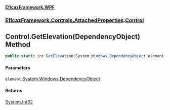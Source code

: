 #### [EficazFramework.WPF](EficazFrameworkWPF.md 'EficazFramework WPF')
### [EficazFramework.Controls.AttachedProperties](EficazFrameworkWPF.md#EficazFramework.Controls.AttachedProperties 'EficazFramework.Controls.AttachedProperties').[Control](EficazFramework.Controls.AttachedProperties/Control.md 'EficazFramework.Controls.AttachedProperties.Control')

## Control.GetElevation(DependencyObject) Method

```csharp
public static int GetElevation(System.Windows.DependencyObject element);
```
#### Parameters

<a name='EficazFramework.Controls.AttachedProperties.Control.GetElevation(System.Windows.DependencyObject).element'></a>

`element` [System.Windows.DependencyObject](https://docs.microsoft.com/en-us/dotnet/api/System.Windows.DependencyObject 'System.Windows.DependencyObject')

#### Returns
[System.Int32](https://docs.microsoft.com/en-us/dotnet/api/System.Int32 'System.Int32')